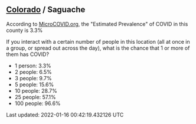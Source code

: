 
## [Colorado](/united-states/colorado) / Saguache

According to [MicroCOVID.org](http://microcovid.org),
the "Estimated Prevalence" of COVID in this county is 3.3%

If you interact with a certain number of people in this location
(all at once in a group, or spread out across the day), what is the chance that
1 or more of them has COVID?

- 1 person: 3.3%
- 2 people: 6.5%
- 3 people: 9.7%
- 5 people: 15.6%
- 10 people: 28.7%
- 25 people: 57.1%
- 100 people: 96.6%

Last updated: 2022-01-16 00:42:19.432126 UTC

